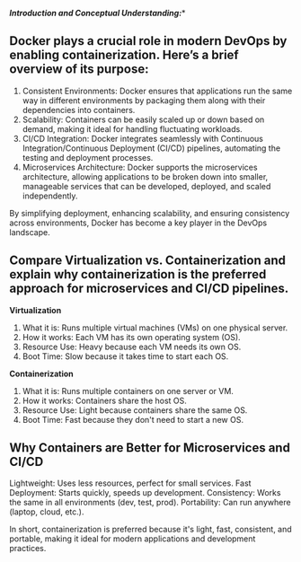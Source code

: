 ***Introduction and Conceptual Understanding:****


## Docker plays a crucial role in modern DevOps by enabling containerization. Here’s a brief overview of its purpose:

1. Consistent Environments: Docker ensures that applications run the same way in different environments by packaging them along with their dependencies into containers.
2. Scalability: Containers can be easily scaled up or down based on demand, making it ideal for handling fluctuating workloads.
3. CI/CD Integration: Docker integrates seamlessly with Continuous Integration/Continuous Deployment (CI/CD) pipelines, automating the testing and deployment processes.
4. Microservices Architecture: Docker supports the microservices architecture, allowing applications to be broken down into smaller, manageable services that can be developed, deployed, and scaled independently.

By simplifying deployment, enhancing scalability, and ensuring consistency across environments, Docker has become a key player in the DevOps landscape.

## Compare Virtualization vs. Containerization and explain why containerization is the preferred approach for microservices and CI/CD pipelines.

****Virtualization****

1. What it is: Runs multiple virtual machines (VMs) on one physical server.
2. How it works: Each VM has its own operating system (OS).
3. Resource Use: Heavy because each VM needs its own OS.
4. Boot Time: Slow because it takes time to start each OS.

****Containerization****

1. What it is: Runs multiple containers on one server or VM.
2. How it works: Containers share the host OS.
3. Resource Use: Light because containers share the same OS.
4. Boot Time: Fast because they don't need to start a new OS.

## Why Containers are Better for Microservices and CI/CD

Lightweight: Uses less resources, perfect for small services.
Fast Deployment: Starts quickly, speeds up development.
Consistency: Works the same in all environments (dev, test, prod).
Portability: Can run anywhere (laptop, cloud, etc.).

In short, containerization is preferred because it's light, fast, consistent, and portable, making it ideal for modern applications and development practices.
